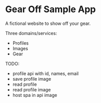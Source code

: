 # Gear Off Sample App
A fictional website to show off your gear.

Three domains/services:

* Profiles
* Images
* Gear

TODO:
* profile api with id, names, email
* save profile image
* read profile
* read profile image
* host spa in api image